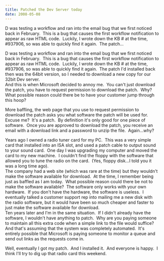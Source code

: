```yaml
---
title: Patched the Dev Server today
date: 2008-05-08
---
```


D was testing a workflow and ran into the email bug that we first noticed back in February.  This is a bug that causes the first workflow notification to appear as raw HTML code.  Luckily, I wrote down the KB # at the time, #937906, so was able to quickly find it again.  The patch…


<!-- end -->


D was testing a workflow and ran into the email bug that we first  noticed back in February.  This is a bug that causes the first workflow notification to appear as raw HTML code.  Luckily, I wrote down the KB # at the time, #937906, so was  able to quickly find it again.  The patch I'd installed back then was the 64bit  version, so I needed to download a new copy for our 32bit Dev server.  
And this is when Microsoft decided to annoy me.  You can't just download the patch, you have to request permission to download the patch.  Why?  What possible reason could there be to have your customer jump through this hoop?

More baffling, the web page that you use to request permission to download the patch asks you what software the patch will be used for.  Excuse me?  It's a patch.  By definition it's only good for one piece of software.  Once you are approved to download the patch, you receive an email with a download link and a password to unzip the file.  Again…why?  

Years ago I owned a radio tuner card for my PC.  This was a very simple card that installed into an ISA slot, and used a patch cable to output sound to your sound card.  One day I was upgrading my computer and moved the card to my new machine.  I couldn't find the floppy with the software that allowed you to tune the radio on the card.  (Yes, floppy disk…I told you it was a long time ago).    
 The company had a web site (which was rare at the time) but they wouldn't make the software available for download.  At the time, I remember being just as baffled as I am today.  What possible reason could there be not to make the software available?  The software only works with your own hardware.  If you don't have the hardware, the software is useless.  I eventually talked a customer support rep into mailing me a new disk with the radio software, but it would have been so much cheaper and faster to just make the software available for download. 
   
Ten years later and I'm in the same situation.  If I didn't already have the software, I wouldn't have anything to patch.  Why are you paying someone to maintain all this extra code when a simple link to the file would suffice?  And that's assuming that the system was completely automated.  It's entirely possible that Microsoft is paying someone to monitor a queue and send out links as the requests come in.  



Well, eventually I got my patch.  And I installed it.  And everyone is happy.  I think I'll try to dig up that radio card this weekend.

